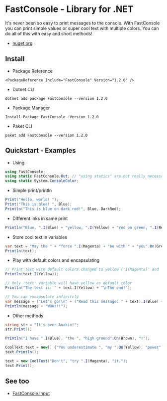 # FastConsole - Library for .NET
It's never been so easy to print messages to the console. With FastConsole you can print simple values or super cool text with multiple colors. You can do all of this with easy and short methods!
* [nuget.org](https://www.nuget.org/packages/FastConsole/)
## Install
* Package Reference
```csproj
<PackageReference Include="FastConsole" Version="1.2.0" />
```
* Dotnet CLI
```
dotnet add package FastConsole --version 1.2.0
```
* Package Manager
```
Install-Package FastConsole -Version 1.2.0
```
* Paket CLI
```
paket add FastConsole --version 1.2.0
```
## Quickstart - Examples
* Using
```c#
using FastConsole;
using static FastConsole.Out; // "using statics" are not really necessary
using static System.ConsoleColor;
```
* Simple print/println
```c#
Print("Hello, world! ");
Print("This is blue! ", Blue);
Println("This is blue on dark red!", Blue, DarkRed);
```
* Different inks in same print
```c#
Println("Blue, ".I(Blue) + "yellow, ".I(Yellow) + "red on green, ".I(Red).On(Green) + "default color, " + "default on cyan, ".On(Cyan) + "wow!");
```
* Store cool text in variables
```c#
var text = "May the " + "force ".I(Magenta) + "be with " + "you".On(Green) + "!";  // 'var' --> 'CoolText' (class)
Println(text);
```
* Play with default colors and encapsulating
```c#
// Print text with default colors changed to yellow ('I(Magenta)' and 'On(Green)' will not be overriden!)
Println(text.I(Yellow));

// Only 'text' variable will have yellow as default color
Println("The text is: " + text.I(Yellow) + "\nThe end!");

// You can encapsulate infinitely
var message = ("Let's go!\n" + ("Read this message: " + text).I(Blue) + "\n" + ("Now, read other message: " + "This".On(Green) + " is the " + "way".I(Red) + "!").On(Black) + "\n").I(Yellow);
Println(message + "WOW!!!");
```
* Other methods
```c#
string str = "It's over Anakin!";
str.Print();

Println("I have ".I(Blue), "the ", "high ground".On(Brown), "!");

CoolText text = new[] {"You underestimate ", "my ".On(Yellow), "power".I(Red), "!"};
text.Println();

text = new CoolText("Don't", "try ".I(Magenta), "it.");
text.Print();
```
## See too
* [FastConsole.Input](https://github.com/TochaFh/FastConsole.Input)
